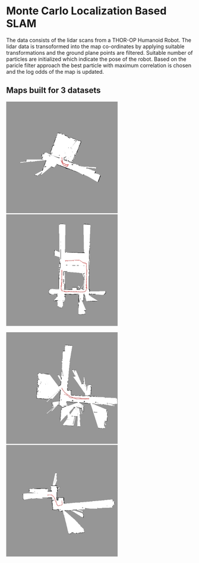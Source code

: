 # Monte Carlo Localization Based SLAM
The data consists of the lidar scans from a THOR-OP Humanoid Robot. The lidar data is transoformed into the map co-ordinates by applying suitable transformations and the ground plane points are filtered. Suitable number of particles are initialized which indicate the pose of the robot. 
Based on the paricle filter approach the best particle with maximum correlation is chosen and the log odds of the map is updated.


## Maps built for 3 datasets
<img src="https://github.com/Nagarakshith1/MCL_SLAM/blob/master/images/processing_SLAM_map_train_0.jpg?raw=true" width="300" height="300"> <img src="https://github.com/Nagarakshith1/MCL_SLAM/blob/master/images/processing_SLAM_map_train_1.jpg?raw=true" width="300" height="300"> 
>
<img src="https://github.com/Nagarakshith1/MCL_SLAM/blob/master/images/processing_SLAM_map_train_2.jpg?raw=true" width="300" height="300"> <img src="https://github.com/Nagarakshith1/MCL_SLAM/blob/master/images/processing_SLAM_map_train_3.jpg?raw=true" width="300" height="300">
